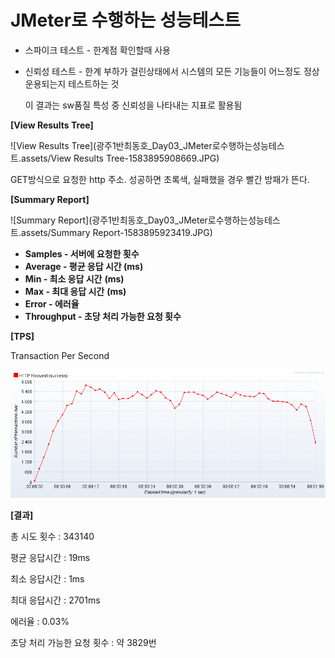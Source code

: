 # JMeter로 수행하는 성능테스트

- 스파이크 테스트 - 한계점 확인할때 사용

- 신뢰성 테스트 - 한계 부하가 걸린상태에서 시스템의 모든 기능들이 어느정도 정상 운용되는지 테스트하는 것

  이 결과는 sw품질 특성 중 신뢰성을 나타내는 지표로 활용됨

**[View Results Tree]**

![View Results Tree](광주1반최동호_Day03_JMeter로수행하는성능테스트.assets/View Results Tree-1583895908669.JPG)

GET방식으로 요청한 http 주소. 성공하면 초록색, 실패했을 경우 빨간 방패가 뜬다.



**[Summary Report]**

![Summary Report](광주1반최동호_Day03_JMeter로수행하는성능테스트.assets/Summary Report-1583895923419.JPG)

- **Samples - 서버에 요청한 횟수**
- **Average - 평균 응답 시간 (ms)**
- **Min - 최소 응답 시간** **(ms)**
- **Max - 최대 응답 시간** **(ms)**
- **Error - 에러율** 
- **Throughput - 초당 처리 가능한 요청 횟수** 



**[TPS]**

Transaction Per Second

![TPS](광주1반최동호_Day03_JMeter로수행하는성능테스트.assets/TPS-1583895930685.png)



**[결과]**

총 시도 횟수 : 343140

평균 응답시간 : 19ms 

최소 응답시간 : 1ms 

최대 응답시간 : 2701ms 

에러율 : 0.03% 

초당 처리 가능한 요청 횟수 : 약 3829번